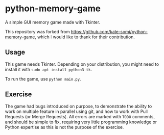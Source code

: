 # python-memory-game
A simple GUI memory game made with Tkinter.

This repository was forked from https://github.com/kate-somi/python-memory-game, which I would like to thank for their contribution.

## Usage

This game needs Tkinter. Depending on your distribution, you might need to install it with `sudo apt install python3-tk`.

To run the game, use `python main.py`.

## Exercise

The game had bugs introduced on purpose, to demonstrate the ability to work on multiple feature in parallel using git, and how to work with Pull Requests (or Merge Requests).
All errors are marked with `TODO` comments, and should be simple to fix, requiring very little programming knowledge or Python expertise as this is not the purpose of the exercise.
